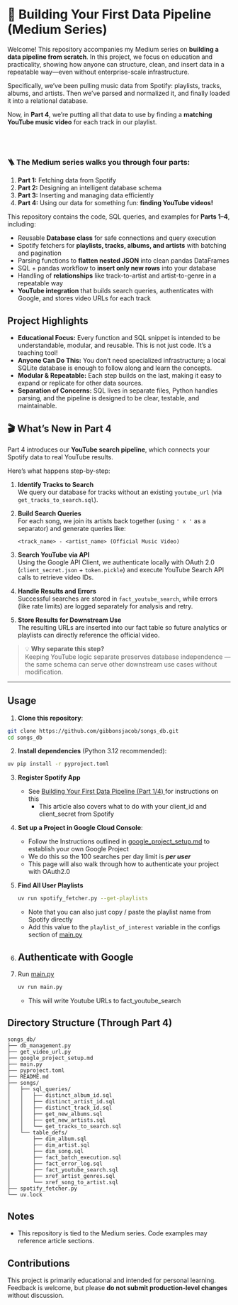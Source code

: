 # 🧠 Building Your First Data Pipeline (Medium Series)

Welcome! This repository accompanies my Medium series on **building a data pipeline from scratch**. In this project, we focus on education and practicality, showing how anyone can structure, clean, and insert data in a repeatable way—even without enterprise-scale infrastructure.  

Specifically, we’ve been pulling music data from Spotify: playlists, tracks, albums, and artists. Then we’ve parsed and normalized it, and finally loaded it into a relational database.  

Now, in **Part 4**, we’re putting all that data to use by finding a **matching YouTube music video** for each track in our playlist.

<br>

<br>

### 🪜 The Medium series walks you through **four parts**:

1. **Part 1:** Fetching data from Spotify  
2. **Part 2:** Designing an intelligent database schema  
3. **Part 3:** Inserting and managing data efficiently  
4. **Part 4:** Using our data for something fun: **finding YouTube videos!**

This repository contains the code, SQL queries, and examples for **Parts 1–4**, including:

* Reusable **Database class** for safe connections and query execution  
* Spotify fetchers for **playlists, tracks, albums, and artists** with batching and pagination  
* Parsing functions to **flatten nested JSON** into clean pandas DataFrames  
* SQL + pandas workflow to **insert only new rows** into your database  
* Handling of **relationships** like track-to-artist and artist-to-genre in a repeatable way  
* **YouTube integration** that builds search queries, authenticates with Google, and stores video URLs for each track  

## Project Highlights

* **Educational Focus:** Every function and SQL snippet is intended to be understandable, modular, and reusable. This is not just code. It’s a teaching tool!
* **Anyone Can Do This:** You don’t need specialized infrastructure; a local SQLite database is enough to follow along and learn the concepts.
* **Modular & Repeatable:** Each step builds on the last, making it easy to expand or replicate for other data sources.
* **Separation of Concerns:** SQL lives in separate files, Python handles parsing, and the pipeline is designed to be clear, testable, and maintainable.

## 🎬 What’s New in Part 4

Part 4 introduces our **YouTube search pipeline**, which connects your Spotify data to real YouTube results.

Here’s what happens step-by-step:

1. **Identify Tracks to Search**  
   We query our database for tracks without an existing `youtube_url` (via `get_tracks_to_search.sql`).

2. **Build Search Queries**  
   For each song, we join its artists back together (using `' x '` as a separator) and generate queries like:  

   ``` text
   <track_name> - <artist_name> (Official Music Video)
   ```

3. **Search YouTube via API**  
   Using the Google API Client, we authenticate locally with OAuth 2.0 (`client_secret.json` + `token.pickle`) and execute YouTube Search API calls to retrieve video IDs.

4. **Handle Results and Errors**  
   Successful searches are stored in `fact_youtube_search`, while errors (like rate limits) are logged separately for analysis and retry.

5. **Store Results for Downstream Use**  
   The resulting URLs are inserted into our fact table so future analytics or playlists can directly reference the official video.

> 💡 **Why separate this step?**  
> Keeping YouTube logic separate preserves database independence — the same schema can serve other downstream use cases without modification.

---


## Usage

1. **Clone this repository**:

```bash
git clone https://github.com/gibbonsjacob/songs_db.git
cd songs_db
```

2. **Install dependencies** (Python 3.12 recommended):

```bash
uv pip install -r pyproject.toml
```

3. **Register Spotify App**

    - See [Building Your First Data Pipeline (Part 1/4)
    ](https://medium.com/python-in-plain-english/building-your-first-data-pipeline-apis-arent-scary-part-1-4-eefbf033d056) for instructions on this
        - This article also covers what to do with your client_id and client_secret from Spotify

4. **Set up a Project in Google Cloud Console**: 
    -   Follow the Instructions outlined in [google_project_setup.md](./google_project_setup.md) to establish your own Google Project
    - We do this so the 100 searches per day limit is ***per user***
    - This page will also walk through how to authenticate your project with OAuth2.0
5.  **Find All User Playlists**

    ```bash
    uv run spotify_fetcher.py --get-playlists
    ```

    - Note that you can also just copy / paste the playlist name from Spotify directly
    - Add this value to the `playlist_of_interest` variable in the configs section of  [main.py](./main.py)


6. **Authenticate with Google** 
    - 
6. Run [main.py](./main.py)

    ```bash
    uv run main.py
    ```

    - This will write Youtube URLs to fact_youtube_search

## Directory Structure (Through Part 4)

``` text
songs_db/
├── db_management.py
├── get_video_url.py
├── google_project_setup.md
├── main.py
├── pyproject.toml
├── README.md
├── songs/
│   ├── sql_queries/
│   │   ├── distinct_album_id.sql
│   │   ├── distinct_artist_id.sql
│   │   ├── distinct_track_id.sql
│   │   ├── get_new_albums.sql
│   │   ├── get_new_artists.sql
│   │   └── get_tracks_to_search.sql
│   └── table_defs/
│       ├── dim_album.sql
│       ├── dim_artist.sql
│       ├── dim_song.sql
│       ├── fact_batch_execution.sql
│       ├── fact_error_log.sql
│       ├── fact_youtube_search.sql
│       ├── xref_artist_genres.sql
│       └── xref_song_to_artist.sql
├── spotify_fetcher.py
└── uv.lock
```

## Notes

* This repository is tied to the Medium series. Code examples may reference article sections.

## Contributions

This project is primarily educational and intended for personal learning. Feedback is welcome, but please **do not submit production-level changes** without discussion.

